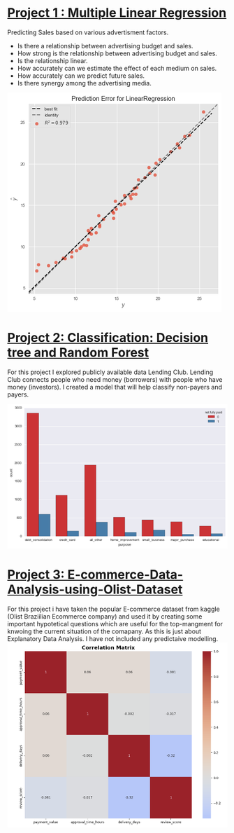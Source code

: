 # [Project 1 : Multiple Linear Regression](https://github.com/vaibhav-dutta/Multiple-Linear-Regression)
Predicting Sales based on various advertisment factors.
* Is there a relationship between advertising budget and sales.
* How strong is the relationship between advertising budget and sales.
* Is the relationship linear.
* How accurately can we estimate the effect of each medium on sales.
* How accurately can we predict future sales.
* Is there synergy among the advertising media.

![](/downloads.png)

# [Project 2: Classification: Decision tree and Random Forest](https://github.com/vaibhav-dutta/Random-Forest-and-Decision-Tree)

For this project I explored publicly available data Lending Club. Lending Club connects people who need money (borrowers) with people who have money (investors). I created a model that will help classify non-payers and payers.

![](/Image.png)

# [Project 3: E-commerce-Data-Analysis-using-Olist-Dataset](https://github.com/vaibhav-dutta/E-commerce-Data-Analysis-using-Olist-Dataset-)
For this project i have taken the popular E-commerce dataset from kaggle (Olist Braziilian Ecommerce company) and used it by creating some important hypotetical questions which are useful for the top-mangment for knwoing the current situation of the comapany. As this is just about Explanatory Data Analysis. I have not included any predictaive modelling.
![](/Correlation.png)
